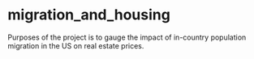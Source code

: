 # migration_and_housing
Purposes of the project is to gauge the impact of in-country population migration in the US on real estate prices. 
